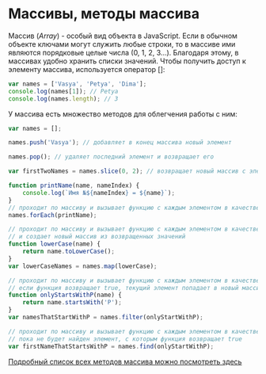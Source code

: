 # Массивы, методы массива
Массив (*Array*) - особый вид объекта в JavaScript. Если в обычном объекте ключами могут служить любые строки, то в массиве ими являются порядковые целые числа (0, 1, 2, 3...). Благодаря этому, в массивах удобно хранить списки значений. Чтобы получить доступ к элементу массива, используется оператор []:
```javascript
var names = ['Vasya', 'Petya', 'Dima'];
console.log(names[1]); // Petya
console.log(names.length); // 3
```
У массива есть множество методов для облегчения работы с ним:
```javascript
var names = [];

names.push('Vasya'); // добавляет в конец массива новый элемент

names.pop(); // удаляет последний элемент и возвращает его

var firstTwoNames = names.slice(0, 2); // возвращает новый массив с элементами из заданного промежутка

function printName(name, nameIndex) {
    console.log(`Имя №${nameIndex} = ${name}`);
}
// проходит по массиву и вызывает функцию с каждым элементом в качестве аргумента
names.forEach(printName);

// проходит по массиву и вызывает функцию с каждым элементом в качестве аргумента
// и создает новый массив из возвращенных значений
function lowerCase(name) {
    return name.toLowerCase();
}
var lowerCaseNames = names.map(lowerCase);

// проходит по массиву и вызывает функцию с каждым элементом в качестве аргумента
// если функция возвращает true, текущий элемент попадает в новый массив
function onlyStartsWithP(name) {
    return name.startsWith('P');
}
var namesThatStartWithP = names.filter(onlyStartWithP);

// проходит по массиву и вызывает функцию с каждым элементом в качестве аргумента
// пока не будет найден элемент, с которым функция возвращает true
var firstNameThatStartsWithP = names.find(onlyStartWithP);
```
[Подробный список всех методов массива можно посмотреть здесь](https://developer.mozilla.org/ru/docs/Web/JavaScript/Reference/Global_Objects/Array#Methods_of_array_instances)

